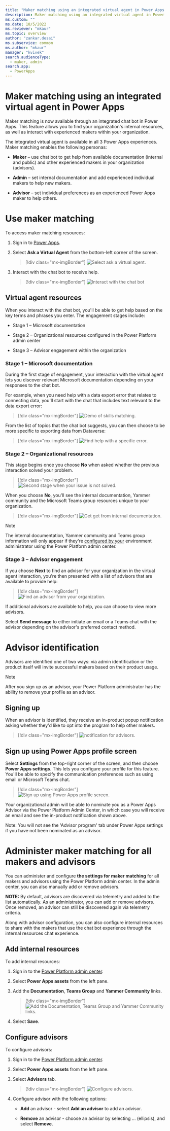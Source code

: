```yaml
---
title: "Maker matching using an integrated virtual agent in Power Apps | MicrosoftDocs"
description: Maker matching using an integrated virtual agent in Power Apps. 
ms.custom: ""
ms.date: 10/5/2022
ms.reviewer: "mkaur"
ms.topic: overview
author: "zankar.desai"
ms.subservice: common
ms.author: "mkaur"
manager: "kvivek"
search.audienceType: 
  - maker, admin
search.app: 
  - PowerApps
---
```


# Maker matching using an integrated virtual agent in Power Apps

Maker matching is now available through an integrated chat bot in Power Apps. This feature allows you to find your organization's internal resources, as well as interact with experienced makers within your organization.

The integrated virtual agent is available in all 3 Power Apps experiences. Maker matching enables the following personas:

- **Maker** – use chat bot to get help from available documentation (internal and public) and other experienced makers in your organization (advisors).

- **Admin** – set internal documentation and add experienced individual makers to help new makers.

- **Advisor** – set individual preferences as an experienced Power Apps maker to help others.

# Use maker matching

To access maker matching resources:

1. Sign in to [Power Apps](https://make.powerapps.com).

2. Select **Ask a Virtual Agent** from the bottom-left corner of the screen.

   > [!div class="mx-imgBorder"]
   > ![Select ask a virtual agent.](media/skills-match/skills-match-1.png)

3. Interact with the chat bot to receive help.

   > [!div class="mx-imgBorder"]
   > ![Interact with the chat bot](media/skills-match/skills-match-2.png)

## Virtual agent resources

When you interact with the chat bot, you'll be able to get help based on the key terms and phrases you enter. The engagement stages include:

- Stage 1 – Microsoft documentation

- Stage 2 – Organizational resources configured in the Power Platform admin center

- Stage 3 – Advisor engagement within the organization

### Stage 1 – Microsoft documentation

During the first stage of engagement, your interaction with the virtual agent lets you discover relevant Microsoft documentation depending on your responses to the chat bot.

For example, when you need help with a data export error that relates to connecting data, you'll start with the chat that includes text relevant to the data export error:

> [!div class="mx-imgBorder"]
> ![Demo of skills matching.](media/skills-match/skills-match-3.png)

From the list of topics that the chat bot suggests, you can then choose to be more specific to exporting data from Dataverse:

> [!div class="mx-imgBorder"]
> ![Find help with a specific error.](media/skills-match/skills-match-4.png)

### Stage 2 – Organizational resources

This stage begins once you choose **No** when asked whether the previous interaction solved your problem.

> [!div class="mx-imgBorder"]
> ![Second stage when your issue is not solved.](media/skills-match/skills-match-5.png)

When you choose **No**, you'll see the internal documentation, Yammer community and the Microsoft Teams group resources unique to your organization.

> [!div class="mx-imgBorder"]
> ![Get get from internal documentation.](media/skills-match/skills-match-6.png)

> [!NOTE]
> The internal documentation, Yammer community and Teams group information will only appear if they're [configured by your](#add-internal-resources) environment administrator using the Power Platform admin center.

### Stage 3 – Advisor engagement

If you choose **Next** to find an advisor for your organization in the virtual agent interaction, you're then presented with a list of advisors that are available to provide help:

> [!div class="mx-imgBorder"]
> ![Find an advisor from your organization.](media/skills-match/skills-match-7.png)

If additional advisors are available to help, you can choose to view more advisors.

Select **Send message** to either initiate an email or a Teams chat with the advisor depending on the advisor's preferred contact method.

# Advisor identification

Advisors are identified one of two ways: via admin identification or the product itself will invite successful makers based on their product usage.

> [!NOTE]
> After you sign up as an advisor, your Power Platform administrator has the ability to remove your profile as an advisor.

## Signing up 

When an advisor is identified, they receive an in-product popup notification asking whether they'd like to opt into the program to help other makers.

> [!div class="mx-imgBorder"]
> ![notification for advisors.](media/skills-match/skills-match-8.png)

## Sign up using Power Apps profile screen

Select **Settings** from the top-right corner of the screen, and then choose **Power Apps settings**. This lets you configure your profile for this feature. You'll be able to specify the communication preferences such as using email or Microsoft Teams chat.


> [!div class="mx-imgBorder"]
> ![Sign up using Power Apps profile screen.](media/skills-match/skills-match-9.png)

Your organizational admin will be able to nominate you as a Power Apps Advisor via the Power Platform Admin Center, in which case you will receive an email and see the in-product notification shown above.

Note: You will not see the 'Advisor program' tab under Power Apps settings if you have not been nominated as an advisor.

# Administer maker matching for all makers and advisors

You can administer and configure **the settings for maker matching** for all makers and advisors using the Power Platform admin center. In the admin center, you can also manually add or remove advisors.

**NOTE:** By default, advisors are discovered via telemetry and added to the list automatically. As an administrator, you can add or remove advisors. Once removed, an advisor can still be discovered again via telemetry criteria.

Along with advisor configuration, you can also configure internal resources to share with the makers that use the chat bot experience through the internal resources chat experience.

## Add internal resources

To add internal resources:

1. Sign in to the [Power Platform admin center](https://admin.powerplatform.com).

2. Select **Power Apps assets** from the left pane.

3. Add the **Documentation**, **Teams Group** and **Yammer Community** links.

   > [!div class="mx-imgBorder"]
   > ![Add the Documentation, Teams Group and Yammer Community links.](media/skills-match/skills-match-10.png)

4. Select **Save**.

## Configure advisors

To configure advisors:

1. Sign in to the [Power Platform admin center](https://admin.powerplatform.com).

2. Select **Power Apps assets** from the left pane.

3. Select **Advisors** tab.

   > [!div class="mx-imgBorder"]
   > ![Configure advisors.](media/skills-match/skills-match-11.png)

4. Configure advisor with the following options:

    - **Add** an advisor - select **Add an advisor** to add an advisor.

    - **Remove** an advisor - choose an advisor by selecting … (ellipsis), and select **Remove**.

